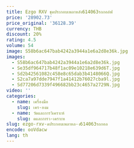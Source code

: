 ```yaml
---
title: Ezgo RXV ชุดประกอบเพลาหลัง614063รถกอล์ฟ
price: '28902.73'
price_original: '36128.39'
currency: THB
discount: 20%
rating: 4.5
volume: 54
image: S58b6ac647bab4242a3944a1e6a2d8e36k.jpg
images:
  - S58b6ac647bab4242a3944a1e6a2d8e36k.jpg
  - Se35df964717b48f1ac09e10218e639d6T.jpg
  - Sd2b42561082c458e8c65dab3b4148066Q.jpg
  - S2ca7a97dde7947f1a41412b76027cba9l.jpg
  - Sd77206d7339f496682bb23c4657a2729N.jpg
video: ''
categories:
  - name: เครื่องมือ
    slug: เคร-องม
  - name: วัดและการวิเคราะห์
    slug: ดและการว-เคราะห
slug: ezgo-rxv-ดประกอบเพลาหล-ง614063รถกอล
encode: ooVdacw
lang: th
---
```

  
